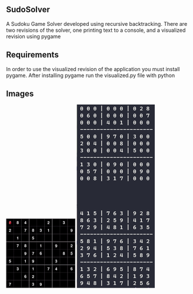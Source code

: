 SudoSolver
------------------
A Sudoku Game Solver developed using recursive backtracking. There are two revisions of the solver, one printing text to a console, and a visualized revision using pygame



Requirements
------------------
In order to use the visualized revision of the application you must install pygame.
After installing pygame run the visualized.py file with python

Images
------------------
![Sudoku Visualization](imgs/visualized.gif)
![Sudoku Terminal](imgs/terminal.PNG)
